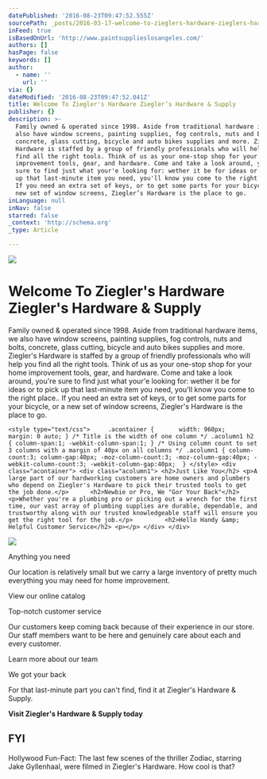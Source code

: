 ```yaml
---
datePublished: '2016-08-23T09:47:52.555Z'
sourcePath: _posts/2016-03-17-welcome-to-zieglers-hardware-zieglers-hardware-and-supply.md
inFeed: true
isBasedOnUrl: 'http://www.paintsupplieslosangeles.com/'
authors: []
hasPage: false
keywords: []
author:
  - name: ''
    url: ''
via: {}
dateModified: '2016-08-23T09:47:52.041Z'
title: Welcome To Ziegler's Hardware Ziegler’s Hardware & Supply
publisher: {}
description: >-
  Family owned & operated since 1998. Aside from traditional hardware items, we
  also have window screens, painting supplies, fog controls, nuts and bolts,
  concrete, glass cutting, bicycle and auto bikes supplies and more. Ziegler’s
  Hardware is staffed by a group of friendly professionals who will help you
  find all the right tools. Think of us as your one-stop shop for your home
  improvement tools, gear, and hardware. Come and take a look around, you're
  sure to find just what your'e looking for: wether it be for ideas or to pick
  up that last-minute item you need, you'll know you come to the right place..
  If you need an extra set of keys, or to get some parts for your bicycle, or a
  new set of window screens, Ziegler’s Hardware is the place to go.
inLanguage: null
inNav: false
starred: false
_context: 'http://schema.org'
_type: Article

---
```

![](https://the-grid-user-content.s3-us-west-2.amazonaws.com/cebc27a1-242e-4df0-9d99-055219d13d02.png)

# Welcome To Ziegler's Hardware Ziegler's Hardware & Supply

Family owned & operated since 1998\. Aside from traditional hardware items, we also have window screens, painting supplies, fog controls, nuts and bolts, concrete, glass cutting, bicycle and auto bikes supplies and more. Ziegler's Hardware is staffed by a group of friendly professionals who will help you find all the right tools. Think of us as your one-stop shop for your home improvement tools, gear, and hardware. Come and take a look around, you're sure to find just what your'e looking for: wether it be for ideas or to pick up that last-minute item you need, you'll know you come to the right place.. If you need an extra set of keys, or to get some parts for your bicycle, or a new set of window screens, Ziegler's Hardware is the place to go.

    <style type="text/css"> 	.acontainer { 		width: 960px; 		margin: 0 auto; } /* Title is the width of one column */ .acolumn1 h2 { column-span:1; -webkit-column-span:1; } /* Using column count to set 3 columns with a margin of 40px on all columns */ .acolumn1 { column-count:3; column-gap:40px; -moz-column-count:3; -moz-column-gap:40px; -webkit-column-count:3; -webkit-column-gap:40px;	 } </style> <div class="acontainer"> <div class="acolumn1"> <h2>Just Like You</h2> <p>A large part of our hardworking customers are home owners and plumbers who depend on Ziegler's Hardware to pick their trusted tools to get the job done.</p> 		<h2>Newbie or Pro, We "Gor Your Back"</h2> <p>Whether you're a plumbing pro or picking out a wrench for the first time, our vast array of plumbing supplies are durable, dependable, and trustworthy along with our trusted knowledgeable staff will ensure you get the right tool for the job.</p> 		<h2>Hello Handy &amp; Helpful Customer Service</h2> <p></p> </div> </div>

![](https://the-grid-user-content.s3-us-west-2.amazonaws.com/cebc27a1-242e-4df0-9d99-055219d13d02.png)

Anything you need

Our location is relatively small but we carry a large inventory of pretty much everything you may need for home improvement.

View our online catalog

Top-notch customer service

Our customers keep coming back because of their experience in our store. Our staff members want to be here and genuinely care about each and every customer.

Learn more about our team

We got your back

For that last-minute part you can't find, find it at Ziegler's Hardware & Supply.

**Visit Ziegler's Hardware & Supply today**

## FYI

Hollywood Fun-Fact: The last few scenes of the thriller Zodiac, starring Jake Gyllenhaal, were filmed in Ziegler's Hardware. How cool is that?